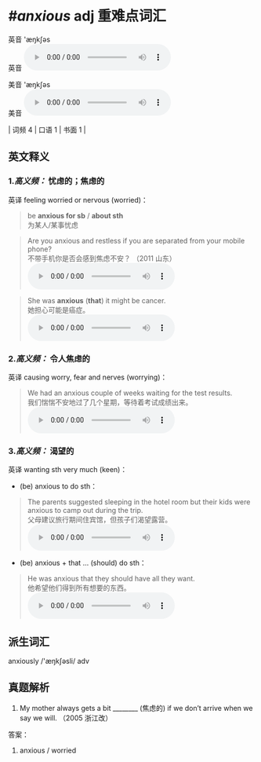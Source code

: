 # ***\#anxious*** adj  重难点词汇
英音 'æŋkʃəs  
英音
<audio src="./media/anxious-B.aac" controls="controls"></audio>

美音 'æŋkʃəs  
美音
<audio src="./media/anxious.aac" controls="controls"></audio>



| 词频 4 | 口语 1 | 书面 1 |  

英文释义
---
### 1.*高义频：* **忧虑的；焦虑的**  
英译 feeling worried or nervous (worried)：

 > be **anxious for sb** / **about sth**  
 > 为某人/某事忧虑    

 > Are you anxious and restless if you are separated from your mobile phone?  
 > 不带手机你是否会感到焦虑不安？  （2011 山东）  
<audio src="./media/1-anxious.aac" controls="controls"></audio>

 > She was **anxious** (**that**) it might be cancer.  
 > 她担心可能是癌症。    
<audio src="./media/She was anxious that_AAC.aac" controls="controls"></audio>

### 2.*高义频：* **令人焦虑的**  
英译 causing worry, fear and nerves (worrying)：

 > We had an anxious couple of weeks waiting for the test results.  
 > 我们惴惴不安地过了几个星期，等待着考试成绩出来。    
<audio src="./media/anxious50.aac" controls="controls"></audio>

### 3.*高义频：* **渴望的**  
英译 wanting sth very much (keen)：

- (be) anxious to do sth：

 > The parents suggested sleeping in the hotel room but their kids were anxious to camp out during the trip.  
 > 父母建议旅行期间住宾馆，但孩子们渴望露营。    
<audio src="./media/anxious -101_AAC.aac" controls="controls"></audio>

- (be) anxious + that ... (should) do sth：

 > He was anxious that they should have all they want.  
 > 他希望他们得到所有想要的东西。    
<audio src="./media/3-anxious.aac" controls="controls"></audio>


派生词汇
---
anxiously /'æŋkʃəsli/ adv   

真题解析
---
1. My mother always gets a bit ________ (焦虑的) if we don’t arrive when we say we will.  （2005 浙江改）  

答案：
1. anxious / worried  

